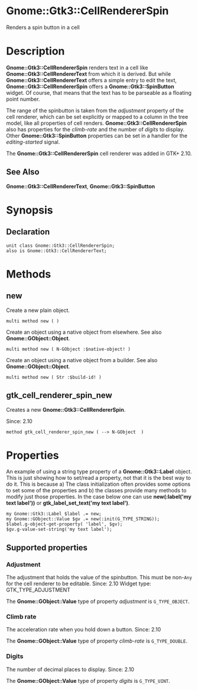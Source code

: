 Gnome::Gtk3::CellRendererSpin
=============================

Renders a spin button in a cell

Description
===========

**Gnome::Gtk3::CellRendererSpin** renders text in a cell like **Gnome::Gtk3::CellRendererText** from which it is derived. But while **Gnome::Gtk3::CellRendererText** offers a simple entry to edit the text, **Gnome::Gtk3::CellRendererSpin** offers a **Gnome::Gtk3::SpinButton** widget. Of course, that means that the text has to be parseable as a floating point number.

The range of the spinbutton is taken from the *adjustment* property of the cell renderer, which can be set explicitly or mapped to a column in the tree model, like all properties of cell renders. **Gnome::Gtk3::CellRendererSpin** also has properties for the *climb-rate* and the number of *digits* to display. Other **Gnome::Gtk3::SpinButton** properties can be set in a handler for the *editing-started* signal.

The **Gnome::Gtk3::CellRendererSpin** cell renderer was added in GTK+ 2.10.

See Also
--------

**Gnome::Gtk3::CellRendererText**, **Gnome::Gtk3::SpinButton**

Synopsis
========

Declaration
-----------

    unit class Gnome::Gtk3::CellRendererSpin;
    also is Gnome::Gtk3::CellRendererText;

Methods
=======

new
---

Create a new plain object.

    multi method new ( )

Create an object using a native object from elsewhere. See also **Gnome::GObject::Object**.

    multi method new ( N-GObject :$native-object! )

Create an object using a native object from a builder. See also **Gnome::GObject::Object**.

    multi method new ( Str :$build-id! )

gtk_cell_renderer_spin_new
--------------------------

Creates a new **Gnome::Gtk3::CellRendererSpin**.

Since: 2.10

    method gtk_cell_renderer_spin_new ( --> N-GObject  )

Properties
==========

An example of using a string type property of a **Gnome::Gtk3::Label** object. This is just showing how to set/read a property, not that it is the best way to do it. This is because a) The class initialization often provides some options to set some of the properties and b) the classes provide many methods to modify just those properties. In the case below one can use **new(:label('my text label'))** or **gtk_label_set_text('my text label')**.

    my Gnome::Gtk3::Label $label .= new;
    my Gnome::GObject::Value $gv .= new(:init(G_TYPE_STRING));
    $label.g-object-get-property( 'label', $gv);
    $gv.g-value-set-string('my text label');

Supported properties
--------------------

### Adjustment

The adjustment that holds the value of the spinbutton. This must be non-`Any` for the cell renderer to be editable. Since: 2.10 Widget type: GTK_TYPE_ADJUSTMENT

The **Gnome::GObject::Value** type of property *adjustment* is `G_TYPE_OBJECT`.

### Climb rate

The acceleration rate when you hold down a button. Since: 2.10

The **Gnome::GObject::Value** type of property *climb-rate* is `G_TYPE_DOUBLE`.

### Digits

The number of decimal places to display. Since: 2.10

The **Gnome::GObject::Value** type of property *digits* is `G_TYPE_UINT`.

